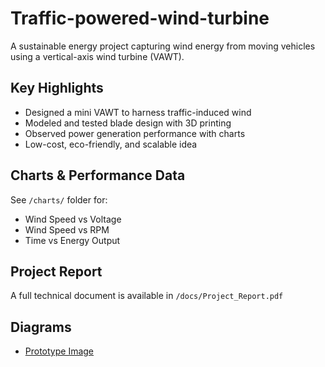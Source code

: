 # Traffic-powered-wind-turbine
A sustainable energy project capturing wind energy from moving vehicles using a vertical-axis wind turbine (VAWT).
##  Key Highlights

- Designed a mini VAWT to harness traffic-induced wind
- Modeled and tested blade design with 3D printing
- Observed power generation performance with charts
- Low-cost, eco-friendly, and scalable idea

##  Charts & Performance Data
See `/charts/` folder for:
- Wind Speed vs Voltage
- Wind Speed vs RPM
- Time vs Energy Output

##  Project Report
A full technical document is available in `/docs/Project_Report.pdf`

##  Diagrams
- [Prototype Image](link)
